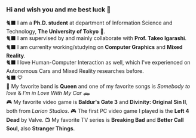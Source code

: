 ### Hi and wish you and me best luck 🌠
🐈‍⬛ I am a **Ph.D. student** at department of Information Science and Technology, **The University of Tokyo** 🏫.    
🐈‍⬛ I am supervised by and mainly collaborate with **Prof. Takeo Igarashi**.  
🐈‍⬛ I am currenlty working/studying on **Computer Graphics** and **Mixed Reality**.   
🐈‍⬛ I love Human-Computer Interaction as well, which I've experienced on Autonomous Cars and Mixed Reality researches before.     
🐈‍⬛ ♡     
🎵 My favorite band is **Queen** and one of my favorite songs is *Somebody to love* & *I’m in Love With My Car* 🛻  
🎮 My favorite video game is **Baldur's Gate 3** and **Divinity: Original Sin II**, both from *Larian Studios*.
🎮 The first PC video game I played is the **Left 4 Dead** by Valve.
📺 My favorite TV series is **Breaking Bad** and **Better Call Soul**, also **Stranger Things**.

<!--
**271806/271806** is a ✨ _special_ ✨ repository because its `README.md` (this file) appears on your GitHub profile.

Here are some ideas to get you started:

- 🔭 I’m currently working on ...
- 🌱 I’m currently learning ...
- 👯 I’m looking to collaborate on ...
- 🤔 I’m looking for help with ...
- 💬 Ask me about ...
- 📫 How to reach me: ...
- 😄 Pronouns: ...
- ⚡ Fun fact: ...
-->

